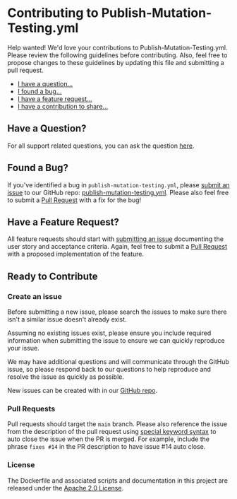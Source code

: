 # Contributing to Publish-Mutation-Testing.yml

Help wanted! We'd love your contributions to Publish-Mutation-Testing.yml. Please review the following guidelines before contributing. Also, feel free to propose changes to these guidelines by updating this file and submitting a pull request.

- [I have a question...](#questions)
- [I found a bug...](#bugs)
- [I have a feature request...](#features)
- [I have a contribution to share...](#process)

## <a id="questions"></a> Have a Question?

For all support related questions, you can ask the question [here](https://m.me/mathieu.soysal.75).

## <a id="bugs"></a> Found a Bug?

If you've identified a bug in `publish-mutation-testing.yml`, please [submit an issue](#issue) to our GitHub repo: [publish-mutation-testing.yml](https://github.com/MathieuSoysal/publish-mutation-testing.yml/issues/new). Please also feel free to submit a [Pull Request](#pr) with a fix for the bug!

## <a id="features"></a> Have a Feature Request?

All feature requests should start with [submitting an issue](#issue) documenting the user story and acceptance criteria. Again, feel free to submit a [Pull Request](#pr) with a proposed implementation of the feature.

## <a id="process"></a> Ready to Contribute

### <a id="issue"></a> Create an issue

Before submitting a new issue, please search the issues to make sure there isn't a similar issue doesn't already exist.

Assuming no existing issues exist, please ensure you include required information when submitting the issue to ensure we can quickly reproduce your issue.

We may have additional questions and will communicate through the GitHub issue, so please respond back to our questions to help reproduce and resolve the issue as quickly as possible.

New issues can be created with in our [GitHub repo](https://github.com/MathieuSoysal/publish-mutation-testing.yml/issues/new).

### <a id="pr"></a>Pull Requests

Pull requests should target the `main` branch. Please also reference the issue from the description of the pull request using [special keyword syntax](https://help.github.com/articles/closing-issues-via-commit-messages/) to auto close the issue when the PR is merged. For example, include the phrase `fixes #14` in the PR description to have issue #14 auto close.

### License
The Dockerfile and associated scripts and documentation in this project are released under the [Apache 2.0 License](https://github.com/MathieuSoysal/publish-mutation-testing.yml/blob/main/LICENSE).